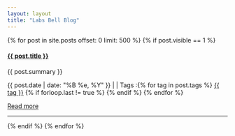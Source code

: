 ```yaml
---
layout: layout
title: "Labs Bell Blog"
---
```


{% for post in site.posts offset: 0 limit: 500 %}
{% if post.visible == 1  %}
<div class="row">
  <div class="span7">
    <div class="row">
      <div class="span5">
		<h4><strong><a href="{{ post.url }}">{{ post.title }}</a></strong></h4>
        <p>
          {{ post.summary }}
        </p>
		<p>
          <i class="icon-calendar"></i> {{ post.date | date: "%B %e, %Y" }}
          | <i class="icon-comment"></i> <a href="http://bellspringsteen.github.com{{ post.url }}#disqus_thread" data-disqus-identifier="{{ post.url }}"></a>
		  | <i class="icon-tags"></i> Tags :{% for tag in post.tags %} <a href="/tags/{{ tag }}" rel="tooltip" title="View posts tagged with &quot;{{ tag }}&quot;"><span class="label label-info">{{ tag }}</span></a>  {% if forloop.last != true %} {% endif %} {% endfor %}
        </p>
        <p><a href="{{ post.url }}">Read more</a></p>
      </div>
    </div>
	<hr>
  </div>
</div>
  {% endif %}
{% endfor %}
